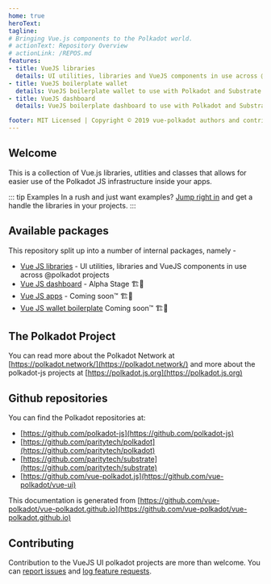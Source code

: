 ```yaml
---
home: true
heroText:
tagline:
# Bringing Vue.js components to the Polkadot world.
# actionText: Repository Overview
# actionLink: /REPOS.md
features:
- title: VueJS libraries
  details: UI utilities, libraries and VueJS components in use across @polkadot projects
- title: VueJS boilerplate wallet
  details: VueJS boilerplate wallet to use with Polkadot and Substrate compatible api
- title: VueJS dashboard
  details: VueJS boilerplate dashboard to use with Polkadot and Substrate compatible api

footer: MIT Licensed | Copyright © 2019 vue-polkadot authors and contributors
---
```


## Welcome

This is a collection of Vue.js libraries, utlities and classes that allows for easier use of the Polkadot JS infrastructure inside your apps.

::: tip Examples
In a rush and just want examples? [Jump right in](https://vue-polkadot.js.org/vue-ui/vue-identicon/) and get a handle the libraries in your projects.
:::

## Available packages

This repository split up into a number of internal packages, namely -

- [Vue JS libraries](https://vue-polkadot.js.org/vue-ui/) - UI utilities, libraries and VueJS components in use across @polkadot projects 
- [Vue JS dashboard](/apps) - Alpha Stage 🏗🚧
- [Vue JS apps]() - Coming soon™️ 🏗🚧
- [Vue JS wallet boilerplate]() Coming soon™️ 🏗🚧

## The Polkadot Project

You can read more about the Polkadot Network at [https://polkadot.network/](https://polkadot.network/) and more about the polkadot-js projects at [https://polkadot.js.org](https://polkadot.js.org)

## Github repositories

You can find the Polkadot repositories at:
- [https://github.com/polkadot-js](https://github.com/polkadot-js)
- [https://github.com/paritytech/polkadot](https://github.com/paritytech/polkadot)
- [https://github.com/paritytech/substrate](https://github.com/paritytech/substrate)
- [https://github.com/vue-polkadot.js](https://github.com/vue-polkadot/vue-ui)

This documentation is generated from [https://github.com/vue-polkadot/vue-polkadot.github.io](https://github.com/vue-polkadot/vue-polkadot.github.io)

## Contributing

Contribution to the VueJS UI polkadot projects are more than welcome. You can [report issues](https://github.com/vue-polkadot/vue-ui/issues/new) and [log feature requests](https://github.com/vue-polkadot/vue-ui/issues/new).
